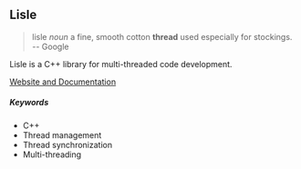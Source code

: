 ## Lisle

> lisle
> *noun*
> a fine, smooth cotton **thread** used especially for stockings.
> -- Google

Lisle is a C++ library for multi-threaded code development. 

[Website and Documentation](http://schutzm.github.io/lisle/index.html)

##### Keywords

- C++
- Thread management
- Thread synchronization
- Multi-threading
